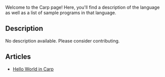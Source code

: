 Welcome to the Carp page! Here, you'll find a description of the language as well as a list of sample programs in that language.

## Description

No description available. Please consider contributing.

## Articles

- [Hello World in Carp](https://sampleprograms.io/projects/hello-world/carp)